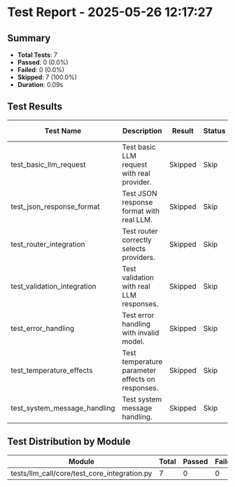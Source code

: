 # Test Report - 2025-05-26 12:17:27

## Summary
- **Total Tests**: 7
- **Passed**: 0 (0.0%)
- **Failed**: 0 (0.0%)
- **Skipped**: 7 (100.0%)
- **Duration**: 0.09s

## Test Results

| Test Name | Description | Result | Status | Duration | Timestamp | Error Message |
|-----------|-------------|--------|--------|----------|-----------|---------------|
| test_basic_llm_request | Test basic LLM request with real provider. | Skipped | Skip | 0.000s | 2025-05-26 12:17:27 |  |
| test_json_response_format | Test JSON response format with real LLM. | Skipped | Skip | 0.000s | 2025-05-26 12:17:27 |  |
| test_router_integration | Test router correctly selects providers. | Skipped | Skip | 0.000s | 2025-05-26 12:17:27 |  |
| test_validation_integration | Test validation with real LLM responses. | Skipped | Skip | 0.000s | 2025-05-26 12:17:27 |  |
| test_error_handling | Test error handling with invalid model. | Skipped | Skip | 0.000s | 2025-05-26 12:17:27 |  |
| test_temperature_effects | Test temperature parameter effects on responses. | Skipped | Skip | 0.000s | 2025-05-26 12:17:27 |  |
| test_system_message_handling | Test system message handling. | Skipped | Skip | 0.000s | 2025-05-26 12:17:27 |  |

## Test Distribution by Module

| Module | Total | Passed | Failed | Skipped |
|--------|-------|--------|--------|---------|
| tests/llm_call/core/test_core_integration.py | 7 | 0 | 0 | 7 |